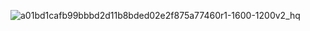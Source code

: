 
![a01bd1cafb99bbbd2d11b8bded02e2f875a77460r1-1600-1200v2_hq](https://github.com/user-attachments/assets/97b10a5b-9012-4fe8-b106-35d378b25d49)
